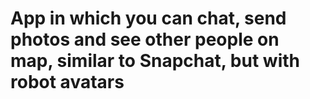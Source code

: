 # App in which you can chat, send photos and see other people on map, similar to Snapchat, but with robot avatars
